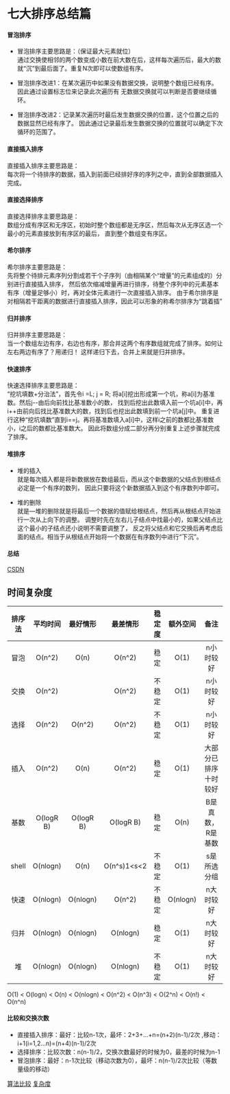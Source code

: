 七大排序总结篇
====

#### 冒泡排序

* 冒泡排序主要思路是：（保证最大元素就位）    
通过交换使相邻的两个数变成小数在前大数在后，这样每次遍历后，最大的数就“沉”到最后面了。重复N次即可以使数组有序。

* 冒泡排序改进1：在某次遍历中如果没有数据交换，说明整个数组已经有序。因此通过设置标志位来记录此次遍历有
无数据交换就可以判断是否要继续循环。

* 冒泡排序改进2：记录某次遍历时最后发生数据交换的位置，这个位置之后的数据显然已经有序了。
因此通过记录最后发生数据交换的位置就可以确定下次循环的范围了。

#### 直接插入排序

直接插入排序主要思路是：   
每次将一个待排序的数据，插入到前面已经排好序的序列之中，直到全部数据插入完成。

#### 直接选择排序

直接选择排序主要思路是：    
数组分成有序区和无序区，初始时整个数组都是无序区，然后每次从无序区选一个最小的元素直接放到有序区的最后，
直到整个数组变有序区。

#### 希尔排序

希尔排序主要思路是：     
先将整个待排元素序列分割成若干个子序列（由相隔某个“增量”的元素组成的）分别进行直接插入排序，
然后依次缩减增量再进行排序，待整个序列中的元素基本有序（增量足够小）时，再对全体元素进行一次直接插入排序。
由于希尔排序是对相隔若干距离的数据进行直接插入排序，因此可以形象的称希尔排序为“跳着插”

#### 归并排序

归并排序主要思路是：    
当一个数组左边有序，右边也有序，那合并这两个有序数组就完成了排序。如何让左右两边有序了？用递归！
这样递归下去，合并上来就是归并排序。

#### 快速排序

快速选择排序主要思路是：    
“挖坑填数+分治法”，首先令i =L; j = R; 将a[i]挖出形成第一个坑，称a[i]为基准数。然后j--由后向前找比基准数小的数，
找到后挖出此数填入前一个坑a[i]中，再i++由前向后找比基准数大的数，找到后也挖出此数填到前一个坑a[j]中。
重复进行这种“挖坑填数”直到i==j。再将基准数填入a[i]中，这样i之前的数都比基准数小，i之后的数都比基准数大。
因此将数组分成二部分再分别重复上述步骤就完成了排序。

#### 堆排序

* 堆的插入     
就是每次插入都是将新数据放在数组最后，而从这个新数据的父结点到根结点必定是一个有序的数列，
因此只要将这个新数据插入到这个有序数列中即可。

* 堆的删除   
就是—堆的删除就是将最后一个数据的值赋给根结点，然后再从根结点开始进行一次从上向下的调整。
调整时先在左右儿子结点中找最小的，如果父结点比这个最小的子结点还小说明不需要调整了，
反之将父结点和它交换后再考虑后面的结点。相当于从根结点开始将一个数据在有序数列中进行“下沉”。

#### 总结

[CSDN](http://img.my.csdn.net/uploads/201209/09/1347195747_3017.PNG)

时间复杂度
----

| 排序法 | 平均时间 | 最好情形   |最差情形   | 稳定度 | 额外空间 |   备注  | 
| :----: | :----:   | :----:     | :----:    | :----: |:----:    |  :----: |
| 冒泡   | O(n^2)   | O(n)       |O(n^2)     |  稳定  |O(1)      |n小时较好|
| 交换   | O(n^2)   |            |O(n^2)     | 不稳定 |O(1)      |n小时较好|
| 选择   | O(n^2)   | O(n^2)     |O(n^2)     | 不稳定 |O(1)      |n小时较好|
| 插入   | O(n^2)   | O(n)       |O(n^2)     |  稳定  |O(1)      |大部分已排序十时较好|
| 基数   | O(logR B)| O(logR B)  |O(logR B)  |  稳定  |O(n)      |B是真数，R是基数|
| shell  | O(nlogn) | O(n)       |O(n^s)1<s<2| 不稳定 |O(1)      |s是所选分组|
| 快速   | O(nlogn) | O(nlogn)   |O(n^2)     | 不稳定 |  O(nlogn)|n大时较好|
| 归并   | O(nlogn) | O(nlogn)   |O(nlogn)   |  稳定  |O(1)      |n大时较好|
| 堆     | O(nlogn) | O(nlogn)   |O(nlogn)   | 不稳定 |O(1)      |n大时较好|

O(1) < O(logn) < O(n) < O(nlogn) < O(n^2) < O(n^3) < O(2^n) < O(n!) < O(n^n)    

#### 比较和交换次数

* 直接插入排序：最好：比较n-1次，最坏：2+3+...+n=(n+2)(n-1)/2次  ,移动：i+1(i=1,2...n)=(n+4)(n-1)/2次
* 选择排序：比较次数：n(n-1)/2，交换次数最好的时候为0，最差的时候为n-1
* 冒泡排序：最好：n-1次比较（移动次数为0），最坏：n(n-1)/2次比较（等数量级的移动）


[算法比较](http://uploadfiles.nowcoder.com/images/20150917/266279_1442481223258_BB3663E2B94AB7FD90C31D24E4C6E7EB)
[复杂度](https://uploadfiles.nowcoder.com/images/20160526/285375_1464276927504_9D9A7BC3D3161F7CA5658A9A9E672686)